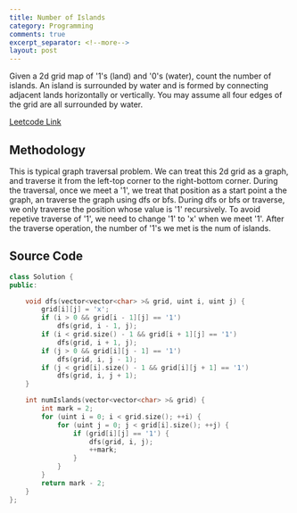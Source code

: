 ```yaml
---
title: Number of Islands
category: Programming
comments: true
excerpt_separator: <!--more-->
layout: post
---
```

Given a 2d grid map of '1's (land) and '0's (water), count the number of islands. An island is surrounded by water and is formed by connecting adjacent lands horizontally or vertically. You may assume all four edges of the grid are all surrounded by water.
<!--more-->

[Leetcode Link](https://leetcode.com/problems/number-of-islands/#/description)

## Methodology
This is typical graph traversal problem. We can treat this 2d grid as a graph, and traverse it from the left-top corner to the right-bottom corner. During the traversal, once we meet a '1', we treat that position as a start point a the graph, an traverse the graph using dfs or bfs. During dfs or bfs or traverse, we only traverse the position whose value is '1' recursively. To avoid repetive traverse of '1', we need to change '1' to 'x' when we meet '1'. After the traverse operation, the number of '1's we met is the num of islands.

## Source Code
```C++
class Solution {
public:

    void dfs(vector<vector<char> >& grid, uint i, uint j) {
        grid[i][j] = 'x';
        if (i > 0 && grid[i - 1][j] == '1')
            dfs(grid, i - 1, j);
        if (i < grid.size() - 1 && grid[i + 1][j] == '1')
            dfs(grid, i + 1, j);
        if (j > 0 && grid[i][j - 1] == '1')
            dfs(grid, i, j - 1);
        if (j < grid[i].size() - 1 && grid[i][j + 1] == '1')
            dfs(grid, i, j + 1);
    }

    int numIslands(vector<vector<char> >& grid) {
        int mark = 2;
        for (uint i = 0; i < grid.size(); ++i) {
            for (uint j = 0; j < grid[i].size(); ++j) {
                if (grid[i][j] == '1') {
                    dfs(grid, i, j);
                    ++mark;
                }
            }
        }
        return mark - 2;
    }
};
```
